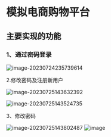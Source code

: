 # 模拟电商购物平台
## 主要实现的功能

### 1、通过密码登录



![image-20230724235739614](https://github.com/Plout-hu/Shopping/ShoppingPages/shopping/src/assets/image-20230724235739614.png)

2.修改密码及注册新用户

![image-20230725143632392](https://github.com/Plout-hu/Shopping/ShoppingPages/shopping/src/assets/image-20230725143632392.png)

![image-20230725143524735](https://github.com/Plout-hu/Shopping/ShoppingPages/shopping/src/assets/image-20230725143524735.png)

3、修改密码

![image-20230725143802487](https://github.com/Plout-hu/Shopping/ShoppingPages/shopping/src/assets/image-20230725143802487.png)
![image](https://github.com/Plout-hu/Shopping/assets/96678139/dce7b51d-a1a7-4518-9b06-ef4535d63947)
